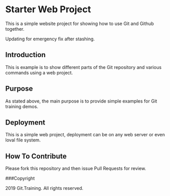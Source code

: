 # Starter Web Project

This is a simple website project for
showing how to use Git and Github together.

Updating for emergency fix after stashing.

## Introduction

This is example is to show different parts
of the Git repository and various commands
using a web project.

## Purpose

As stated above, the main purpose is to
provide simple examples for Git training
demos.

## Deployment

This is a simple web project, deployment
can be on any web server or even loval
file system.

## How To Contribute

Please fork this repository and then issue Pull Requests for review.


###Copyright

2019 Git.Training. All rights reserved.